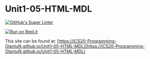 # Unit1-05-HTML-MDL
[![GitHub's Super Linter](https://github.com/ICS20-Programming-OlantuN/Unit1-05-HTML-MDL/workflows/GitHub's%20Super%20Linter/badge.svg)](https://github.com/ICS20-Programming-OlantuN/Unit1-05-HTML-MDL/actions)


[![Run on Repl.it](https://repl.it/badge/github/ICS20-Programming-OlantuN/Unit1-05-HTML-MDL)](https://repl.it/github/ICS20-Programming-OlantuN/Unit1-05-HTML-MDL)


This site can be found at: [https://ICS20-Programming-OlantuN.github.io/Unit1-05-HTML-MDL](https://ICS20-Programming-OlantuN.github.io/Unit1-05-HTML-MDL)